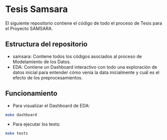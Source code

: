 # Tesis Samsara

El siguiente repositorio contiene el código de todo el proceso de Tesis para el Proyecto SAMSARA.

## Estructura del repositorio

* samsara: Contiene todos los códigos asociados al proceso de Modelamiento de los Datos.
* EDA: Contiene un Dashboard interactivo con todo una exploración de datos inicial para entender cómo venía la data inicialmente y cuál es el efecto de los preprocesamientos.

## Funcionamiento

- Para visualizar el Dashboard de EDA:

```bash
make dashboard
```
- Para ejecutar los tests:

```bash
make tests
```
